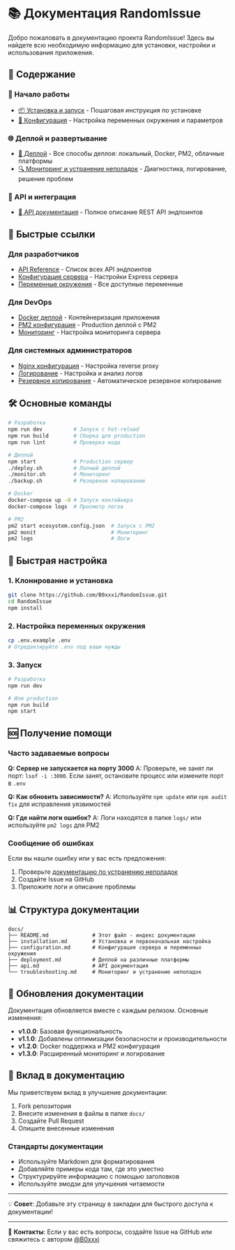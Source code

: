 # 📚 Документация RandomIssue

Добро пожаловать в документацию проекта RandomIssue! Здесь вы найдете всю необходимую информацию для установки, настройки и использования приложения.

## 📖 Содержание

### 🚀 Начало работы
- [📦 Установка и запуск](installation.md) - Пошаговая инструкция по установке
- [🔧 Конфигурация](configuration.md) - Настройка переменных окружения и параметров

### 🌐 Деплой и развертывание
- [🚀 Деплой](deployment.md) - Все способы деплоя: локальный, Docker, PM2, облачные платформы
- [🔍 Мониторинг и устранение неполадок](troubleshooting.md) - Диагностика, логирование, решение проблем

### 🔗 API и интеграция
- [📖 API документация](api.md) - Полное описание REST API эндпоинтов

## 🎯 Быстрые ссылки

### Для разработчиков
- [API Reference](api.md#endpoints) - Список всех API эндпоинтов
- [Конфигурация сервера](configuration.md#server-configuration) - Настройки Express сервера
- [Переменные окружения](configuration.md#environment-variables) - Все доступные переменные

### Для DevOps
- [Docker деплой](deployment.md#docker-deploy) - Контейнеризация приложения
- [PM2 конфигурация](deployment.md#pm2-deploy) - Production деплой с PM2
- [Мониторинг](troubleshooting.md#monitoring) - Настройка мониторинга сервера

### Для системных администраторов
- [Nginx конфигурация](configuration.md#nginx-configuration) - Настройка reverse proxy
- [Логирование](troubleshooting.md#logging) - Настройка и анализ логов
- [Резервное копирование](troubleshooting.md#backup-and-restore) - Автоматическое резервное копирование

## 🛠️ Основные команды

```bash
# Разработка
npm run dev          # Запуск с hot-reload
npm run build        # Сборка для production
npm run lint         # Проверка кода

# Деплой
npm start            # Production сервер
./deploy.sh          # Полный деплой
./monitor.sh         # Мониторинг
./backup.sh          # Резервное копирование

# Docker
docker-compose up -d # Запуск контейнера
docker-compose logs  # Просмотр логов

# PM2
pm2 start ecosystem.config.json  # Запуск с PM2
pm2 monit                        # Мониторинг
pm2 logs                         # Логи
```

## 🔧 Быстрая настройка

### 1. Клонирование и установка
```bash
git clone https://github.com/B0xxxi/RandomIssue.git
cd RandomIssue
npm install
```

### 2. Настройка переменных окружения
```bash
cp .env.example .env
# Отредактируйте .env под ваши нужды
```

### 3. Запуск
```bash
# Разработка
npm run dev

# Или production
npm run build
npm start
```

## 🆘 Получение помощи

### Часто задаваемые вопросы

**Q: Сервер не запускается на порту 3000**
A: Проверьте, не занят ли порт: `lsof -i :3000`. Если занят, остановите процесс или измените порт в `.env`

**Q: Как обновить зависимости?**
A: Используйте `npm update` или `npm audit fix` для исправления уязвимостей

**Q: Где найти логи ошибок?**
A: Логи находятся в папке `logs/` или используйте `pm2 logs` для PM2

### Сообщение об ошибках

Если вы нашли ошибку или у вас есть предложения:

1. Проверьте [документацию по устранению неполадок](troubleshooting.md)
2. Создайте Issue на GitHub
3. Приложите логи и описание проблемы

## 📊 Структура документации

```
docs/
├── README.md              # Этот файл - индекс документации
├── installation.md        # Установка и первоначальная настройка
├── configuration.md       # Конфигурация сервера и переменных окружения
├── deployment.md          # Деплой на различные платформы
├── api.md                 # API документация
└── troubleshooting.md     # Мониторинг и устранение неполадок
```

## 🔄 Обновления документации

Документация обновляется вместе с каждым релизом. Основные изменения:

- **v1.0.0**: Базовая функциональность
- **v1.1.0**: Добавлены оптимизации безопасности и производительности
- **v1.2.0**: Docker поддержка и PM2 конфигурация
- **v1.3.0**: Расширенный мониторинг и логирование

## 🤝 Вклад в документацию

Мы приветствуем вклад в улучшение документации:

1. Fork репозитория
2. Внесите изменения в файлы в папке `docs/`
3. Создайте Pull Request
4. Опишите внесенные изменения

### Стандарты документации

- Используйте Markdown для форматирования
- Добавляйте примеры кода там, где это уместно
- Структурируйте информацию с помощью заголовков
- Используйте эмодзи для улучшения читаемости

---

💡 **Совет**: Добавьте эту страницу в закладки для быстрого доступа к документации!

---

📧 **Контакты**: Если у вас есть вопросы, создайте Issue на GitHub или свяжитесь с автором [@B0xxxi](https://github.com/B0xxxi)
